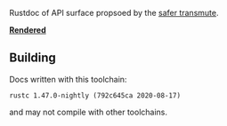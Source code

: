 Rustdoc of API surface propsoed by the [safer transmute](https://github.com/rust-lang/project-safe-transmute/pull/5).

[**Rendered**](https://jswrenn.github.io/safer-transmute-rustdoc/convert/transmute/index.html)

## Building
Docs written with this toolchain:
```
rustc 1.47.0-nightly (792c645ca 2020-08-17)
```
and may not compile with other toolchains.